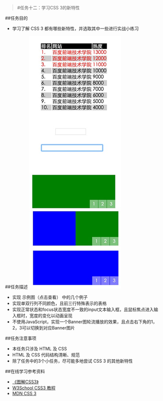 >#任务十二：学习CSS 3的新特性

##任务目的
* 学习了解 CSS 3 都有哪些新特性，并选取其中一些进行实战小练习


##任务描述
![demo](../images/task_1_12_1.jpg)

* 实现 示例图（点击查看） 中的几个例子
* 实现单双行列不同颜色，且前三行特殊表示的表格
* 实现正常状态和focus状态宽度不一致的input文本输入框，且鼠标焦点进入输入框时，宽度的变化以动画呈现
* 不使用JavaScript，实现一个Banner图轮流播放的效果，且点击右下角的1，2，3可以切换到对应Banner图片


##任务注意事项
* 本任务只涉及 HTML 及 CSS
* HTML 及 CSS 代码结构清晰、规范
* 除了任务中的3个小任务，尽可能多地尝试 CSS 3 的其他新特性

##在线学习参考资料
* [《图解CSS3》](https://book.douban.com/subject/25920727/)
* [W3School CSS3 教程](http://www.w3school.com.cn/css3/index.asp)
* [MDN CSS 3](https://developer.mozilla.org/zh-CN/docs/Web/CSS/CSS3)